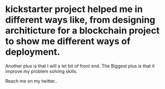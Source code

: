 # kickstarter project helped me in different ways like, from designing architicture for a blockchain project to show me different ways of deployment.
Another plus is that I will a let bit of front end.
The Biggest plus is that it improve my problem solving skills.

Reach me on my twitter..
